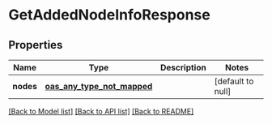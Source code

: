 # GetAddedNodeInfoResponse
## Properties

| Name | Type | Description | Notes |
|------------ | ------------- | ------------- | -------------|
| **nodes** | [**oas_any_type_not_mapped**](.md) |  | [default to null] |

[[Back to Model list]](../README.md#documentation-for-models) [[Back to API list]](../README.md#documentation-for-api-endpoints) [[Back to README]](../README.md)

